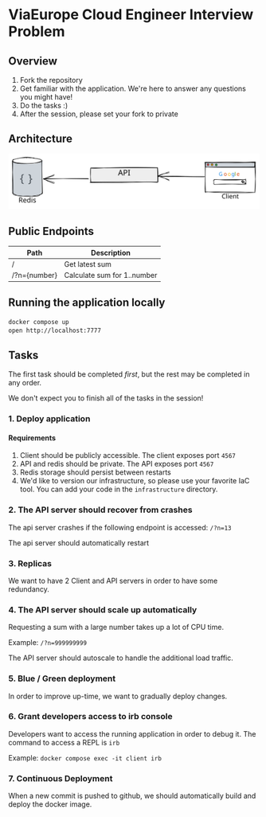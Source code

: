 # ViaEurope Cloud Engineer Interview Problem

## Overview

1. Fork the repository
2. Get familiar with the application. We're here to answer any questions you might have!
3. Do the tasks :) 
4. After the session, please set your fork to private

## Architecture

![Architecture Diagram](/images/architecture.svg)

## Public Endpoints

| Path | Description |
| ---- | ----------- |
| /    | Get latest sum | 
| /?n={number} | Calculate sum for 1..number |

## Running the application locally

```bash
docker compose up
open http://localhost:7777
```

## Tasks

The first task should be completed _first_, but the rest may be completed in any order. 

We don't expect you to finish all of the tasks in the session! 

### 1. Deploy application

#### Requirements

1. Client should be publicly accessible. The client exposes port `4567`
2. API and redis should be private. The API exposes port `4567`
3. Redis storage should persist between restarts
4. We'd like to version our infrastructure, so please use your favorite IaC
   tool. You can add your code in the `infrastructure` directory.

### 2. The API server should recover from crashes

The api server crashes if the following endpoint is accessed: `/?n=13`

The api server should automatically restart

### 3. Replicas

We want to have 2 Client and API servers in order to have some redundancy.

### 4. The API server should scale up automatically

Requesting a sum with a large number takes up a lot of CPU time.

Example: `/?n=999999999`

The API server should autoscale to handle the additional load traffic.

### 5. Blue / Green deployment

In order to improve up-time, we want to gradually deploy changes.

### 6. Grant developers access to irb console

Developers want to access the running application in order to debug it. 
The command to access a REPL is `irb`

Example: `docker compose exec -it client irb`

### 7. Continuous Deployment

When a new commit is pushed to github, we should automatically build and deploy
the docker image.
